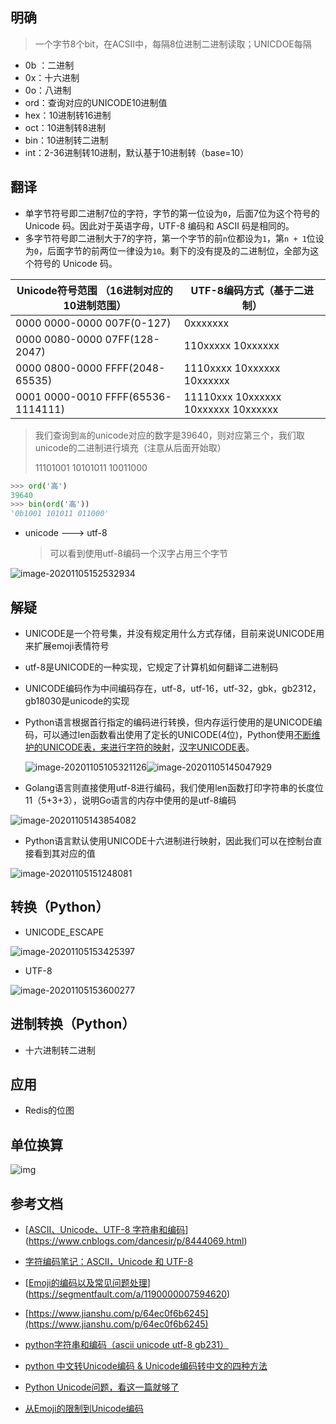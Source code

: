 

## 明确

> 一个字节8个bit，在ACSII中，每隔8位进制二进制读取；UNICDOE每隔

- 0b ：二进制
- 0x：十六进制
- 0o：八进制
- ord：查询对应的UNICODE10进制值
- hex：10进制转16进制
- oct：10进制转8进制
- bin：10进制转二进制
- int：2-36进制转10进制，默认基于10进制转（base=10）

## 翻译

- 单字节符号即二进制7位的字符，字节的第一位设为`0`，后面7位为这个符号的 Unicode 码。因此对于英语字母，UTF-8 编码和 ASCII 码是相同的。
- 多字节符号即二进制大于7的字符，第一个字节的前`n`位都设为`1`，第`n + 1`位设为`0`，后面字节的前两位一律设为`10`。剩下的没有提及的二进制位，全部为这个符号的 Unicode 码。

| Unicode符号范围  （16进制对应的10进制范围） |   UTF-8编码方式（基于二进制）    |
| ------------------------------- | ---- |
|    0000 0000-0000 007F(0-127)            | 0xxxxxxx     |
|    0000 0080-0000 07FF(128-2047)    |   110xxxxx 10xxxxxx   |
|   0000 0800-0000 FFFF(2048-65535)  |   1110xxxx 10xxxxxx 10xxxxxx   |
| 0001 0000-0010 FFFF(65536-1114111) |  11110xxx 10xxxxxx 10xxxxxx 10xxxxxx    |

> 我们查询到`高`的unicode对应的数字是39640，则对应第三个，我们取unicode的二进制进行填充（注意从后面开始取）
>
> 11101001 10101011 10011000

```python
>>> ord('高')
39640
>>> bin(ord('高'))
'0b1001 101011 011000'
```

- unicode ---> utf-8

  > 可以看到使用utf-8编码一个汉字占用三个字节

![image-20201105152532934](C:\Users\HP\AppData\Roaming\Typora\typora-user-images\image-20201105152532934.png)

## 解疑

- UNICODE是一个符号集，并没有规定用什么方式存储，目前来说UNICODE用来扩展emoji表情符号

- utf-8是UNICODE的一种实现，它规定了计算机如何翻译二进制码

- UNICODE编码作为中间编码存在，utf-8，utf-16，utf-32，gbk，gb2312，gb18030是unicode的实现

- Python语言根据首行指定的编码进行转换，但内存运行使用的是UNICODE编码，可以通过len函数看出使用了定长的UNICODE(4位)，Python使用[不断维护的UNICODE表，来进行字符的映射](https://home.unicode.org/)，[汉字UNICODE表](http://www.chi2ko.com/tool/CJK.htm)。

  ![image-20201105105321126](C:\Users\HP\AppData\Roaming\Typora\typora-user-images\image-20201105105321126.png)![image-20201105145047929](C:\Users\HP\AppData\Roaming\Typora\typora-user-images\image-20201105145047929.png)

- Golang语言则直接使用utf-8进行编码，我们使用len函数打印字符串的长度位11（5+3+3），说明Go语言的内存中使用的是utf-8编码

![image-20201105143854082](C:\Users\HP\AppData\Roaming\Typora\typora-user-images\image-20201105143854082.png)

- Python语言默认使用UNICODE十六进制进行映射，因此我们可以在控制台直接看到其对应的值

![image-20201105151248081](C:\Users\HP\AppData\Roaming\Typora\typora-user-images\image-20201105151248081.png)

## 转换（Python）

- UNICODE_ESCAPE

![image-20201105153425397](C:\Users\HP\AppData\Roaming\Typora\typora-user-images\image-20201105153425397.png)

- UTF-8

![image-20201105153600277](C:\Users\HP\AppData\Roaming\Typora\typora-user-images\image-20201105153600277.png)

## 进制转换（Python）

- 十六进制转二进制

## 应用

- Redis的位图

## 单位换算

![img](https://iknow-pic.cdn.bcebos.com/94cad1c8a786c91701265766c43d70cf3bc75743?x-bce-process=image/resize,m_lfit,w_600,h_800,limit_1)

## 参考文档

- [[ASCII、Unicode、UTF-8 字符串和编码](https://www.cnblogs.com/dancesir/p/8444069.html)](https://www.cnblogs.com/dancesir/p/8444069.html)

- [字符编码笔记：ASCII，Unicode 和 UTF-8](http://www.ruanyifeng.com/blog/2007/10/ascii_unicode_and_utf-8.html)

- [[Emoji的编码以及常见问题处理](https://segmentfault.com/a/1190000007594620)](https://segmentfault.com/a/1190000007594620)

- [https://www.jianshu.com/p/64ec0f6b6245](https://www.jianshu.com/p/64ec0f6b6245)
- [python字符串和编码（ascii unicode utf-8 gb231）](https://www.cnblogs.com/hemengjita/p/12298232.html)

- [python 中文转Unicode编码 & Unicode编码转中文的四种方法](https://blog.csdn.net/weixin_45418194/article/details/105182185)
- [Python Unicode问题，看这一篇就够了](https://blog.csdn.net/Yaokai_AssultMaster/article/details/82823158)

- [从Emoji的限制到Unicode编码](https://www.jianshu.com/p/64ec0f6b6245)